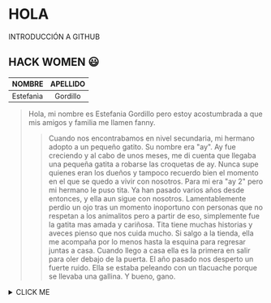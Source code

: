 # HOLA
INTRODUCCIÓN A GITHUB 
## HACK WOMEN :smiley:  
| NOMBRE| APELLIDO|
| :-------- | :-------: |
| Estefanìa | Gordillo | 
> Hola, mi nombre es Estefania Gordillo pero estoy acostumbrada a que mis amigos y familia me llamen fanny.
>
>> Cuando nos encontrabamos en nivel secundaria, mi hermano adopto a un pequeño gatito. Su nombre era "ay".
>>Ay fue creciendo y al cabo de unos meses, me di cuenta que llegaba una pequeña gatita a robarse las croquetas de ay. Nunca supe quienes eran los dueños y tampoco recuerdo bien el momento en el que se quedo a vivir con nosotros. Para mi era "ay 2" pero mi hermano le puso tita.
>>Ya han pasado varios años desde entonces, y ella aun sigue con nosotros. Lamentablemente perdio un ojo tras un momento inoportuno con personas que no respetan a los animalitos pero a partir de eso, simplemente fue la gatita mas amada y cariñosa.
>>Tita tiene muchas historias y aveces pienso que nos cuida mucho. Si salgo a la tienda, ella me acompaña por lo menos hasta la esquina para regresar juntas a casa. Cuando llego a casa ella es la primera en salir para oler debajo de la puerta. El año pasado nos desperto un fuerte ruido. Ella se estaba peleando con un tlacuache porque se llevaba una gallina. Y bueno, gano.
<details><summary>CLICK ME</summary>
<p>
![tita](img/IMG_20190905_015743038.jpg)
